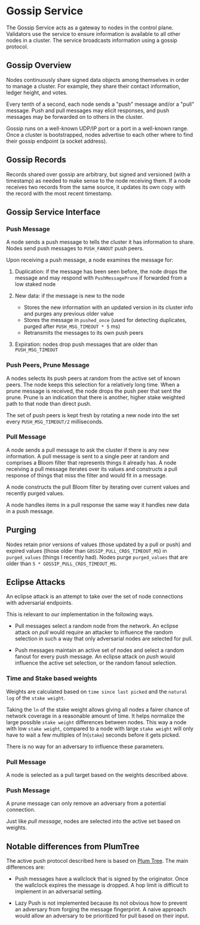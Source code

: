# Gossip Service

The Gossip Service acts as a gateway to nodes in the control plane. Validators
use the service to ensure information is available to all other nodes in a cluster.
The service broadcasts information using a gossip protocol.

## Gossip Overview

Nodes continuously share signed data objects among themselves in order to
manage a cluster. For example, they share their contact information, ledger
height, and votes.

Every tenth of a second, each node sends a "push" message and/or a "pull"
message.  Push and pull messages may elicit responses, and push messages may be
forwarded on to others in the cluster.

Gossip runs on a well-known UDP/IP port or a port in a well-known range.  Once
a cluster is bootstrapped, nodes advertise to each other where to find their
gossip endpoint (a socket address).

## Gossip Records

Records shared over gossip are arbitrary, but signed and versioned (with a
timestamp) as needed to make sense to the node receiving them. If a node
receives two records from the same source, it updates its own copy with the
record with the most recent timestamp.

## Gossip Service Interface

### Push Message

A node sends a push message to tells the cluster it has information to share.
Nodes send push messages to `PUSH_FANOUT` push peers.

Upon receiving a push message, a node examines the message for:

1. Duplication: if the message has been seen before, the node drops the message
   and may respond with `PushMessagePrune` if forwarded from a low staked node

2. New data: if the message is new to the node
   * Stores the new information with an updated version in its cluster info and
     purges any previous older value
   * Stores the message in `pushed_once` (used for detecting duplicates,
     purged after `PUSH_MSG_TIMEOUT * 5` ms)
   * Retransmits the messages to its own push peers

3. Expiration: nodes drop push messages that are older than `PUSH_MSG_TIMEOUT`

### Push Peers, Prune Message

A nodes selects its push peers at random from the active set of known peers.
The node keeps this selection for a relatively long time.  When a prune message
is received, the node drops the push peer that sent the prune.  Prune is an
indication that there is another, higher stake weighted path to that node than direct push.

The set of push peers is kept fresh by rotating a new node into the set every
`PUSH_MSG_TIMEOUT/2` milliseconds.

### Pull Message

A node sends a pull message to ask the cluster if there is any new information.
A pull message is sent to a single peer at random and comprises a Bloom filter
that represents things it already has.  A node receiving a pull message
iterates over its values and constructs a pull response of things that miss the
filter and would fit in a message.

A node constructs the pull Bloom filter by iterating over current values and
recently purged values.

A node handles items in a pull response the same way it handles new data in a
push message.


## Purging

Nodes retain prior versions of values (those updated by a pull or push) and
expired values (those older than `GOSSIP_PULL_CRDS_TIMEOUT_MS`) in
`purged_values` (things I recently had).  Nodes purge `purged_values` that are
older than `5 * GOSSIP_PULL_CRDS_TIMEOUT_MS`.

## Eclipse Attacks

An eclipse attack is an attempt to take over the set of node connections with
adversarial endpoints.

This is relevant to our implementation in the following ways.

* Pull messages select a random node from the network.  An eclipse attack on
*pull* would require an attacker to influence the random selection in such a way
that only adversarial nodes are selected for pull.

* Push messages maintain an active set of nodes and select a random fanout for
every push message.  An eclipse attack on *push* would influence the active set
selection, or the random fanout selection.

### Time and Stake based weights

Weights are calculated based on `time since last picked` and the `natural log` of the `stake weight`.

Taking the `ln` of the stake weight allows giving all nodes a fairer chance of network
coverage in a reasonable amount of time. It helps normalize the large possible `stake weight` differences between nodes.
This way a node with low `stake weight`, compared to a node with large `stake weight` will only have to wait a
few multiples of ln(`stake`) seconds before it gets picked.

There is no way for an adversary to influence these parameters.

### Pull Message

A node is selected as a pull target based on the weights described above.

### Push Message

A prune message can only remove an adversary from a potential connection.

Just like *pull message*, nodes are selected into the active set based on weights.

## Notable differences from PlumTree

The active push protocol described here is based on [Plum
Tree](https://haslab.uminho.pt/jop/files/lpr07a.pdf).  The main differences are:

* Push messages have a wallclock that is signed by the originator.  Once the
wallclock expires the message is dropped.  A hop limit is difficult to implement
in an adversarial setting.

* Lazy Push is not implemented because its not obvious how to prevent an
adversary from forging the message fingerprint.  A naive approach would allow an
adversary to be prioritized for pull based on their input.
